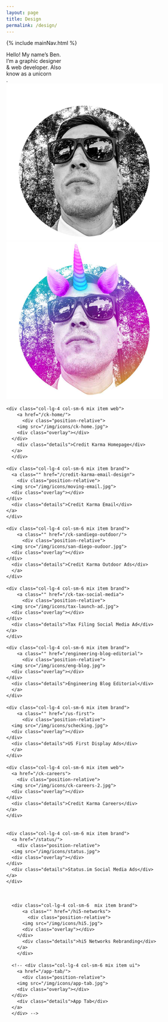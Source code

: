 ```yaml
---
layout: page
title: Design
permalink: /design/
---
```


{% include mainNav.html %}
<section class="reveal up load-hidden" id="homeHero">
  <div class="container-full">
    <div class="container">
      <div class="row rowHero">
        <div class="col-lg-6 col-md-6">
          <div class="headline">
            Hello! My name’s Ben.<br/>I’m a graphic designer<br/>& web developer. Also<br/>know as
            a <span class="uniLink">unicorn<div class="uBar"></div></span>.
          </div>
        </div>
        <div class="col-lg-6 col-md-6">
          <div class="ben">
            <img class="img-fluid" src="/img/ben-1.jpg" width="420" height="420">
            <div class="benUni vHidden"><img class="img-fluid" src="/img/ben-2.jpg" width="420" height="420"></div>
          </div>
        </div>
      </div>
    </div>
  </div>
      <div class="arrow bounce reveal up load-hidden">
          <div class="fa fa-arrow-down"></div>
  </div>
</section>
  <section class="reveal up load-hidden" id="Design">
<div class="container">
  <!-- <div class="row controls">
    <div class="col-xl-11 col-lg-12 mr-auto ml-auto">
        <button type="button" data-mixitup-control data-filter="all">All</button>
        <button type="button" data-mixitup-control data-filter=".brand">Brand & Marketing</button>
        <button type="button" data-mixitup-control data-filter=".ui">UI</button>
        <button type="button" data-mixitup-control data-filter=".web">Web</button>
        
    </div>
  </div> -->

  <div class="row items">
 <div class="col-xl-11 col-lg-12 mr-auto ml-auto"><div id="allItems" class="row">


    <div class="col-lg-4 col-sm-6 mix item web">
        <a href="/ck-home/">
          <div class="position-relative">
        <img src="/img/icons/ck-home.jpg">
        <div class="overlay"></div>
      </div>
        <div class="details">Credit Karma Homepage</div>
      </a>
      </div>
    
    <div class="col-lg-4 col-sm-6 mix item brand">
      <a class="" href="/credit-karma-email-design">
        <div class="position-relative">
      <img src="/img/icons/moving-email.jpg">
      <div class="overlay"></div>
    </div>
      <div class="details">Credit Karma Email</div>
    </a>
    </div>
    
    <div class="col-lg-4 col-sm-6 mix item brand">
        <a class="" href="/ck-sandiego-outdoor/">
          <div class="position-relative">
      <img src="/img/icons/san-diego-oudoor.jpg">
      <div class="overlay"></div>
    </div>
      <div class="details">Credit Karma Outdoor Ads</div>
      </a>
    </div>
    
    <div class="col-lg-4 col-sm-6 mix item brand">
        <a class="" href="/ck-tax-social-media">
          <div class="position-relative">
      <img src="/img/icons/tax-launch-ad.jpg">
      <div class="overlay"></div>
    </div>
      <div class="details">Tax Filing Social Media Ad</div>
    </a>
    </div>


  <!-- <div class="col-lg-4 col-sm-6 mix item ui">
      <a href="/hi5-gift-store/">
        <div class="position-relative">
      <img src="/img/icons/hi5-store.jpg">
      <div class="overlay"></div>
    </div>
      <div class="details">hi5 Gift Store</div>
    </a>
    </div> -->
    
    <div class="col-lg-4 col-sm-6 mix item brand">
        <a class="" href="/engineering-blog-editorial">
          <div class="position-relative">
      <img src="/img/icons/eng-blog.jpg">
      <div class="overlay"></div>
    </div>
      <div class="details">Engineering Blog Editorial</div>
      </a>
    </div>
    
    <div class="col-lg-4 col-sm-6 mix item brand">
        <a class="" href="/us-first">
          <div class="position-relative">
      <img src="/img/icons/schecking.jpg">
      <div class="overlay"></div>
    </div>
      <div class="details">US First Display Ads</div>
      </a>
    </div>
    
    <div class="col-lg-4 col-sm-6 mix item web">
      <a href="/ck-careers">
        <div class="position-relative">
      <img src="/img/icons/ck-careers-2.jpg">
      <div class="overlay"></div>
    </div>
      <div class="details">Credit Karma Careers</div>
    </a>
    </div>
    
    
    <div class="col-lg-4 col-sm-6 mix item brand">
      <a href="/status/">
        <div class="position-relative">
      <img src="/img/icons/status.jpg">
      <div class="overlay"></div>
    </div>
      <div class="details">Status.im Social Media Ads</div>
    </a>
    </div>



      <div class="col-lg-4 col-sm-6  mix item brand">
          <a class="" href="/hi5-networks">
            <div class="position-relative">
          <img src="/img/icons/hi5.jpg">
          <div class="overlay"></div>
        </div>
          <div class="details">hi5 Networks Rebranding</div>
        </a>
        </div>

      <!-- <div class="col-lg-4 col-sm-6 mix item ui">
        <a href="/app-tab/">
          <div class="position-relative">
        <img src="/img/icons/app-tab.jpg">
        <div class="overlay"></div>
      </div>
        <div class="details">App Tab</div>
      </a>
      </div> -->

  </div>
  </div>
</div>
</div>
  </section>
